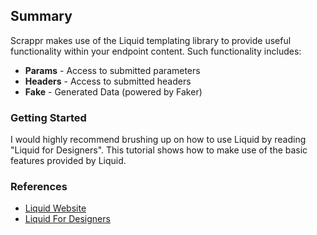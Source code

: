 ## Summary
Scrappr makes use of the Liquid templating library to provide useful
functionality within your endpoint content.  Such functionality includes:

* **Params** - Access to submitted parameters
* **Headers** - Access to submitted headers
* **Fake** - Generated Data (powered by Faker)


### Getting Started
I would highly recommend brushing up on how to use Liquid by reading
"Liquid for Designers". This tutorial shows how to make use of the basic
features provided by Liquid.


### References
* <a href="http://liquidmarkup.org/" target="_blank">Liquid Website</a>
* <a href="https://github.com/Shopify/liquid/wiki/Liquid-for-Designers" target="_blank">Liquid For Designers</a>
